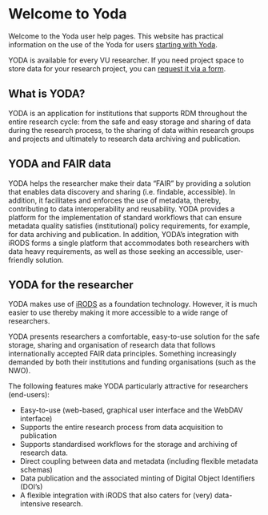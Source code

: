 # Welcome to Yoda
Welcome to the Yoda user help pages. This website has practical information on the use of the Yoda for users [starting with Yoda](getting-started/index.html). 
 
YODA is available for every VU researcher. If you need project space to store data for your research project, you can [request it via a form](getting-started/requesting-space.html).

## What is YODA?
YODA is an application for institutions that supports RDM throughout the entire research cycle: from the safe and easy storage and sharing of data during the research process, to the sharing of data within research groups and projects and ultimately to research data archiving and publication.

## YODA and FAIR data
YODA helps the researcher make their data “FAIR” by providing a solution that enables data discovery and sharing (i.e. findable, accessible). In addition, it facilitates and enforces the use of metadata, thereby, contributing to data interoperability and reusability. YODA provides a platform for the implementation of standard workflows that can ensure metadata quality satisfies (institutional) policy requirements, for example, for data archiving and publication. In addition, YODA’s integration with iRODS forms a single platform that accommodates both researchers with data heavy requirements, as well as those seeking an accessible, user-friendly solution.
## YODA for the researcher
YODA makes use of [iRODS](https://irods.org) as a foundation technology. However, it is much easier to use thereby making it more accessible to a wide range of researchers.

YODA presents researchers a comfortable, easy-to-use solution for the safe storage, sharing and organisation of research data that follows internationally accepted FAIR data principles. Something increasingly demanded by both their institutions and funding organisations (such as the NWO).

The following features make YODA particularly attractive for researchers (end-users): 
- Easy-to-use (web-based, graphical user interface and the WebDAV interface)
- Supports the entire research process from data acquisition to publication
- Supports standardised workflows for the storage and archiving of research data.
- Direct coupling between data and metadata (including flexible metadata schemas)
- Data publication and the associated minting of Digital Object Identifiers (DOI’s)
- A flexible integration with iRODS that also caters for (very) data-intensive research.


